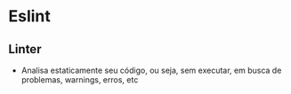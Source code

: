 # Eslint

## Linter

- Analisa estaticamente seu código, ou seja, sem executar, em busca de problemas, warnings, erros, etc
